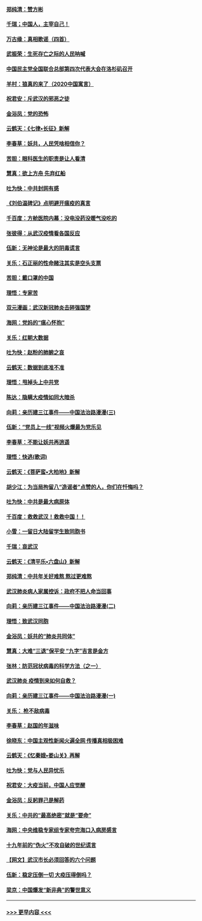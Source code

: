 #### [郑纯清：赞方彬](../pages/nsc993/n11856803.md?t=02101044) 
#### [千瑞；中国人，主宰自己！](../pages/nsc993/n11856793.md?t=02101044) 
#### [万古缘：真相歌谣（四首）](../pages/nsc993/n11856263.md?t=02101044) 
#### [武振荣：生死存亡之际的人民呐喊](../pages/nsc993/n11856256.md?t=02101044) 
#### [中国民主党全国联合总部第四次代表大会在洛杉矶召开](../pages/nsc993/n11856344.md?t=02101044) 
#### [羊村：狼真的来了（2020中国寓言）](../pages/nsc993/n11856229.md?t=02101044) 
#### [祝君安：斥武汉的邪恶之徒](../pages/nsc993/n11855861.md?t=02101044) 
#### [金浴凤：党的恐怖](../pages/nsc993/n11855849.md?t=02101044) 
#### [云鹤天：《七律▪长征》新解](../pages/nsc993/n11855479.md?t=02101044) 
#### [李春草：妖共，人民凭啥相信你？](../pages/nsc993/n11855196.md?t=02101044) 
#### [苦胆：眼科医生的职责是让人看清](../pages/nsc993/n11853840.md?t=02101044) 
#### [慧真：欲上方舟 先弃红船](../pages/nsc993/n11853483.md?t=02101044) 
#### [吐为快：中共封网有感](../pages/nsc993/n11852575.md?t=02101044) 
#### [《刘伯温碑记》点明避开瘟疫的真言](../pages/nsc993/n11852128.md?t=02101044) 
#### [千百度：方舱医院内幕：没电没药没暖气没吃的](../pages/nsc993/n11850211.md?t=02101044) 
#### [张彼得：从武汉疫情看各国反应](../pages/nsc993/n11850102.md?t=02101044) 
#### [伍新：无神论是最大的阴毒谎言](../pages/nsc993/n11846129.md?t=02101044) 
#### [关乐：石正丽的性命赌注其实是空头支票](../pages/nsc993/n11846109.md?t=02101044) 
#### [苦胆：戴口罩的中国](../pages/nsc993/n11845576.md?t=02101044) 
#### [理悟：专家苦](../pages/nsc993/n11845564.md?t=02101044) 
#### [双元漫画：武汉新冠肺炎击碎强国梦](../pages/nsc993/n11843320.md?t=02101044) 
#### [海网：党妈的“瘟心怀抱”](../pages/nsc993/n11840740.md?t=02101044) 
#### [关乐：红朝大数据](../pages/nsc993/n11840675.md?t=02101044) 
#### [吐为快：赵粉的肺腑之哀](../pages/nsc993/n11840618.md?t=02101044) 
#### [云鹤天：数据到底准不准](../pages/nsc993/n11840325.md?t=02101044) 
#### [理悟：甩掉头上中共党](../pages/nsc993/n11838826.md?t=02101044) 
#### [陈达：隐瞒大疫情如同大暗杀](../pages/nsc993/n11838771.md?t=02101044) 
#### [向莉：亲历建三江事件——中国法治路漫漫(三)](../pages/nsc993/n11831825.md?t=02101044) 
#### [伍新：“党员上一线”视频火爆最为党乐见](../pages/nsc993/n11838200.md?t=02101044) 
#### [李春草：不能让妖共再逍遥](../pages/nsc993/n11838102.md?t=02101044) 
#### [理悟：快逃(歌词)](../pages/nsc993/n11838083.md?t=02101044) 
#### [云鹤天：《菩萨蛮▪大柏地》新解](../pages/nsc993/n11838059.md?t=02101044) 
#### [胡少江：为当局拘留八“造谣者”点赞的人，你们在忏悔吗？](../pages/nsc993/n11836801.md?t=02101044) 
#### [吐为快：中共是最大病原体](../pages/nsc993/n11836748.md?t=02101044) 
#### [千百度：救救武汉！救救中国！！](../pages/nsc993/n11836145.md?t=02101044) 
#### [小雪：一留日大陆留学生致同胞书](../pages/nsc993/n11834624.md?t=02101044) 
#### [千瑞：哀武汉](../pages/nsc993/n11833647.md?t=02101044) 
#### [云鹤天：《清平乐▪六盘山》新解](../pages/nsc993/n11833611.md?t=02101044) 
#### [郑纯清：中共年关好难熬 熬过更难熬](../pages/nsc993/n11833489.md?t=02101044) 
#### [武汉肺炎病人家属控诉：政府不把人命当回事](../pages/nsc993/n11833205.md?t=02101044) 
#### [向莉：亲历建三江事件——中国法治路漫漫(二)](../pages/nsc993/n11829102.md?t=02101044) 
#### [理悟：致武汉同胞](../pages/nsc993/n11831522.md?t=02101044) 
#### [金浴凤：妖共的“肺炎共同体”](../pages/nsc993/n11829448.md?t=02101044) 
#### [慧真：大难“三退”保平安 “九字”吉言是金方](../pages/nsc993/n11829501.md?t=02101044) 
#### [张林：防范冠状病毒的科学方法（之一）](../pages/nsc993/n11828618.md?t=02101044) 
#### [武汉肺炎 疫情到来如何自救？](../pages/nsc993/n11827632.md?t=02101044) 
#### [向莉：亲历建三江事件——中国法治路漫漫(一)](../pages/nsc993/n11827190.md?t=02101044) 
#### [关乐： 枪不敌病毒](../pages/nsc993/n11826746.md?t=02101044) 
#### [李春草：赵国的年滋味](../pages/nsc993/n11826321.md?t=02101044) 
#### [徐晓东：中国主观性新闻火遍全网 传播真相极困难](../pages/nsc993/n11826508.md?t=02101044) 
#### [云鹤天：《忆秦娥▪娄山关》再解](../pages/nsc993/n11824682.md?t=02101044) 
#### [吐为快：党与人民异忧乐](../pages/nsc993/n11824660.md?t=02101044) 
#### [祝君安：大疫当前，中国人应觉醒](../pages/nsc993/n11821946.md?t=02101044) 
#### [金浴凤：反躬罪己是解药](../pages/nsc993/n11820280.md?t=02101044) 
#### [关乐：中共的“最高绝密”就是“要命”](../pages/nsc993/n11816946.md?t=02101044) 
#### [海网：中央维稳专家组专家夸完海口入病房感言](../pages/nsc993/n11815138.md?t=02101044) 
#### [十九年前的“伪火”不攻自破的世纪谎言](../pages/nsc993/n11813238.md?t=02101044) 
#### [【网文】武汉市长必须回答的六个问题](../pages/nsc993/n11813848.md?t=02101044) 
#### [伍新：稳定压倒一切 大疫压得倒吗？](../pages/nsc993/n11812634.md?t=02101044) 
#### [梁京：中国爆发“新非典”的警世意义](../pages/nsc993/n11812554.md?t=02101044) 

----
#### [ >>> 更早内容 <<< ](../indexes/nsc993-earlier.md)
